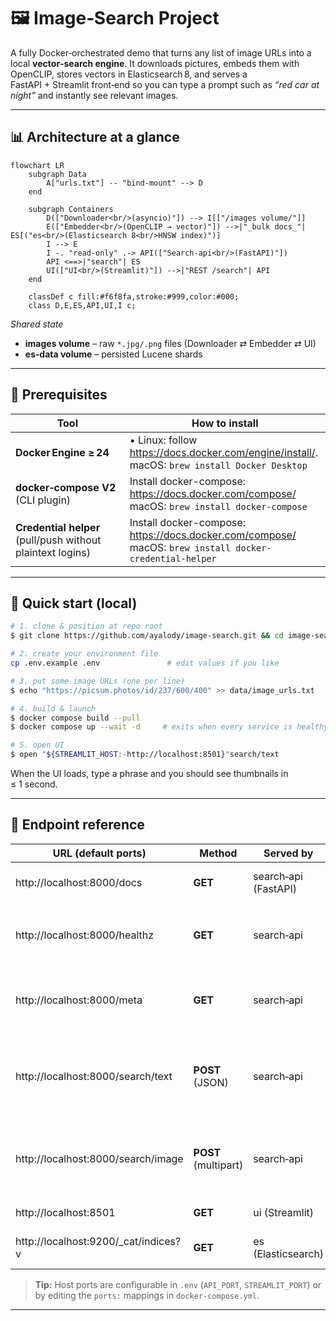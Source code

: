 # 🖼️ Image‑Search Project

A fully Docker‑orchestrated demo that turns any list of image URLs into a local **vector‑search engine**.  It downloads pictures, embeds them with OpenCLIP, stores vectors in Elasticsearch 8, and serves a FastAPI + Streamlit front‑end so you can type a prompt such as *“red car at night”* and instantly see relevant images.

---

## 📊 Architecture at a glance

```mermaid
flowchart LR
    subgraph Data
        A["urls.txt"] -- "bind‑mount" --> D
    end

    subgraph Containers
        D(["Downloader<br/>(asyncio)"]) --> I[["/images volume/"]]
        E(["Embedder<br/>(OpenCLIP → vector)"]) -->|"_bulk docs_"| ES[("es<br/>(Elasticsearch 8<br/>HNSW index)")]
        I --> E
        I -. "read‑only" .-> API(["Search‑api<br/>(FastAPI)"])
        API <==>|"search"| ES
        UI(["UI<br/>(Streamlit)"]) -->|"REST /search"| API
    end

    classDef c fill:#f6f8fa,stroke:#999,color:#000;
    class D,E,ES,API,UI,I c;
```

*Shared state*

* **images volume** – raw `*.jpg/.png` files (Downloader ⇄ Embedder ⇄ UI)
* **es‑data volume** – persisted Lucene shards

---

## 🔧 Prerequisites

| Tool | How to install |
|------|----------------|
| **Docker Engine ≥ 24** | • Linux: follow <https://docs.docker.com/engine/install/>.<br>  macOS: ```brew install Docker Desktop```
| **docker‑compose V2** (CLI plugin) | Install docker-compose: https://docs.docker.com/compose/ <br>  macOS: ```brew install docker-compose``` |
| **Credential helper** (pull/push without plaintext logins) | Install docker-compose: https://docs.docker.com/compose/ <br>  macOS: ```brew install docker-credential-helper```|

---

## 🚀 Quick start (local)

```bash
# 1. clone & position at repo root
$ git clone https://github.com/ayalody/image-search.git && cd image-search

# 2. create your environment file
cp .env.example .env               # edit values if you like

# 3. put some image URLs (one per line)
$ echo "https://picsum.photos/id/237/600/400" >> data/image_urls.txt

# 4. build & launch
$ docker compose build --pull
$ docker compose up --wait -d     # exits when every service is healthy

# 5. open UI
$ open "${STREAMLIT_HOST:-http://localhost:8501}"search/text
```

When the UI loads, type a phrase and you should see thumbnails in ≤ 1 second.

---

## 🔌 Endpoint reference

| URL (default ports) | Method | Served by | Description |
|---------------------|--------|-----------|-------------|
| http://localhost:8000/docs | **GET** | search‑api (FastAPI) | Interactive Swagger / OpenAPI UI. |
| http://localhost:8000/healthz | **GET** | search‑api | Returns `{ "status": "ok" }`; used by Docker health‑check. |
| http://localhost:8000/meta | **GET** | search‑api | Model name, vector dimension, document count. |
| http://localhost:8000/search/text | **POST** (JSON) | search‑api | Text prompt → top‑k images.<br>Body ⇒ `{ "query":"red car", "k":10 }`. |
| http://localhost:8000/search/image | **POST** (multipart) | search‑api | Upload image → similar pictures. Optional form field `k`. |
| http://localhost:8501 | **GET** | ui (Streamlit) | Front‑end search page. |
| http://localhost:9200/_cat/indices?v | **GET** | es (Elasticsearch) | Cluster/index status via cat API. |

> **Tip:** Host ports are configurable in `.env` (`API_PORT`, `STREAMLIT_PORT`) or by editing the `ports:` mappings in `docker‑compose.yml`.

---